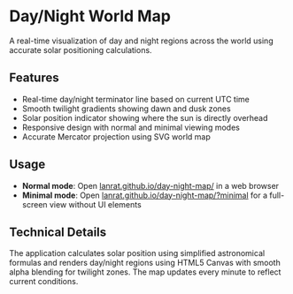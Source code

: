 
# Day/Night World Map

A real-time visualization of day and night regions across the world using accurate solar positioning calculations.

## Features

- Real-time day/night terminator line based on current UTC time
- Smooth twilight gradients showing dawn and dusk zones
- Solar position indicator showing where the sun is directly overhead
- Responsive design with normal and minimal viewing modes
- Accurate Mercator projection using SVG world map

## Usage

- **Normal mode**: Open [lanrat.github.io/day-night-map/](https://lanrat.github.io/day-night-map/) in a web browser
- **Minimal mode**: Open [lanrat.github.io/day-night-map/?minimal](https://lanrat.github.io/day-night-map/?minimal) for a full-screen view without UI elements

## Technical Details

The application calculates solar position using simplified astronomical formulas and renders day/night regions using HTML5 Canvas with smooth alpha blending for twilight zones. The map updates every minute to reflect current conditions.
